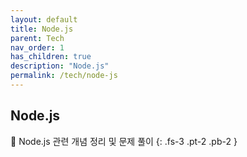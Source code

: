 ```yaml
---
layout: default
title: Node.js
parent: Tech
nav_order: 1
has_children: true
description: "Node.js"
permalink: /tech/node-js
---
```


## Node.js

📝 Node.js 관련 개념 정리 및 문제 풀이
{: .fs-3 .pt-2 .pb-2 }
